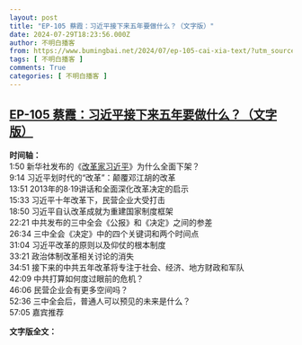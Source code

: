 ```yaml
---
layout: post
title: "EP-105 蔡霞：习近平接下来五年要做什么？（文字版）"
date: 2024-07-29T18:23:56.000Z
author: 不明白播客
from: https://www.bumingbai.net/2024/07/ep-105-cai-xia-text/?utm_source=rss&utm_medium=rss&utm_campaign=ep-105-cai-xia-text
tags: [ 不明白播客 ]
comments: True
categories: [ 不明白播客 ]
---
```

<!--1722277436000-->
[EP-105 蔡霞：习近平接下来五年要做什么？（文字版）](https://www.bumingbai.net/2024/07/ep-105-cai-xia-text/?utm_source=rss&utm_medium=rss&utm_campaign=ep-105-cai-xia-text)
------

<div>
<p><strong>时间轴：</strong><br>1:50 新华社发布的《<a href="https://chinadigitaltimes.net/chinese/709812.html">改革家习近平</a>》为什么全面下架？ <br>9:14 习近平划时代的“改革”：颠覆邓江胡的改革<br>13:51 2013年的8·19讲话和全面深化改革决定的启示<br>15:33 习近平十年改革下，民营企业大受打击<br>18:50 习近平自认改革成就为重建国家制度框架<br>22:21 中共发布的三中全会《公报》和《决定》之间的参差<br>26:34 三中全会《决定》中的四个关键词和两个时间点<br>31:04 习近平改革的原则以及仰仗的根本制度<br>33:21 政治体制改革相关讨论的消失<br>34:51 接下来的中共五年改革将专注于社会、经济、地方财政和军队<br>42:09 中共打算如何度过眼前的危机？<br>46:06 民营企业会有更多空间吗？<br>52:36 三中全会后，普通人可以预见的未来是什么？<br>57:05 嘉宾推荐</p><p><strong>文字版全文：</strong></p>
</div>
